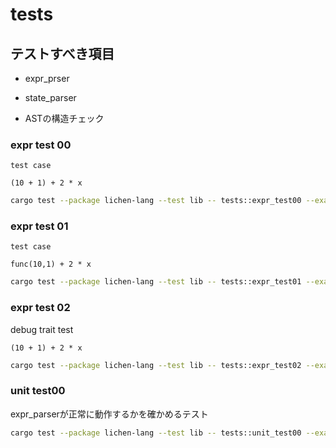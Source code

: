 # tests

## テストすべき項目

- expr_prser

- state_parser

- ASTの構造チェック

### expr test 00
`test case`
```
(10 + 1) + 2 * x
```

```bash
cargo test --package lichen-lang --test lib -- tests::expr_test00 --exact --show-output 
```

### expr test 01
`test case`
```
func(10,1) + 2 * x
```

```bash
cargo test --package lichen-lang --test lib -- tests::expr_test01 --exact --show-output
```

### expr test 02
debug trait test
```
(10 + 1) + 2 * x
```

```bash
cargo test --package lichen-lang --test lib -- tests::expr_test02 --exact --show-output
```
### unit test00

expr_parserが正常に動作するかを確かめるテスト
```bash
cargo test --package lichen-lang --test lib -- tests::unit_test00 --exact --show-output
```